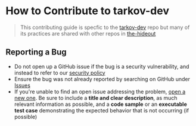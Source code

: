 # How to Contribute to tarkov-dev

> This contributing guide is specfic to the [tarkov-dev](https://github.com/the-hideout/tarkov-dev) repo but many of its practices are shared with other repos in [the-hideout](https://github.com/the-hideout)

## Reporting a Bug

- Do not open up a GitHub issue if the bug is a security vulnerability, and instead to refer to our [security policy](SECURITY.md)
- Ensure the bug was not already reported by searching on GitHub under [Issues](https://github.com/the-hideout/tarkov-dev/issues)
- If you're unable to find an open issue addressing the problem, [open a new one](https://github.com/the-hideout/tarkov-dev/issues/new). Be sure to include a **title and clear description**, as much relevant information as possible, and a **code sample** or an **executable test case** demonstrating the expected behavior that is not occurring (if possible)
